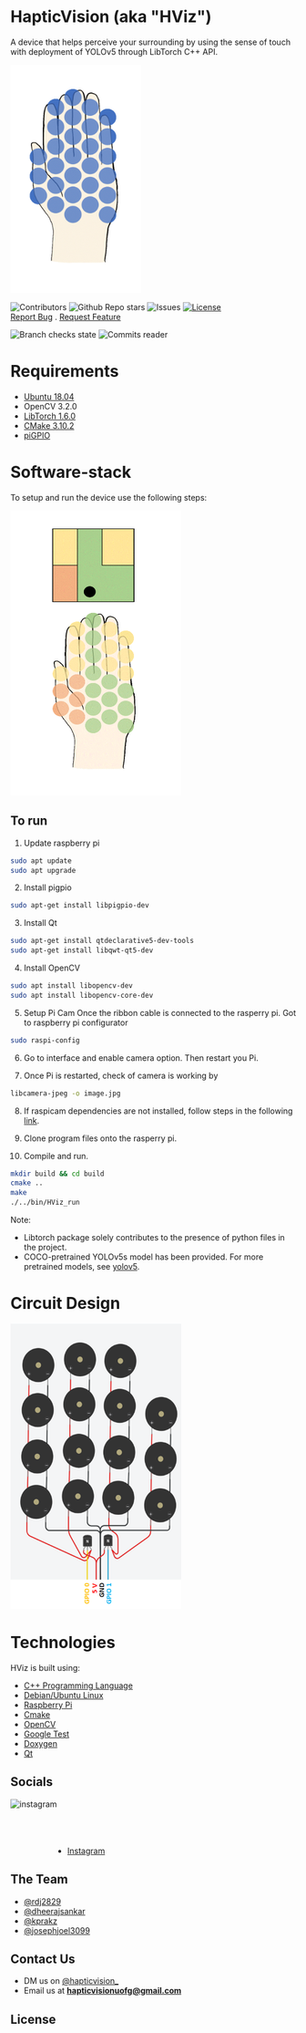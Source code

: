 # HapticVision (aka "HViz")
A device that helps perceive your surrounding by using the sense of touch with deployment of YOLOv5 through LibTorch C++ API.

<img src="https://github.com/Haptic-Vision/haptic_vision/blob/main/extras/Documentation/pulsating.gif" width="230" height="400">

![Contributors](https://img.shields.io/github/contributors/Haptic-Vision/haptic_vision?style=for-the-badge)
![Github Repo stars](https://img.shields.io/github/stars/Haptic-Vision/haptic_vision?style=for-the-badge)
![Issues](https://img.shields.io/github/issues-raw/Haptic-Vision/haptic_vision?style=for-the-badge)
[![License](https://img.shields.io/github/license/Haptic-Vision/haptic_vision?style=for-the-badge)](https://github.com/Haptic-Vision/haptic_vision/blob/main/LICENSE)
 <br />
 <a href="https://github.com/MataPOS/matapos/issues">Report Bug</a>
    .
    <a href="https://github.com/MataPOS/matapos/issues">Request Feature</a>
 <br />

 ![Branch checks state](https://img.shields.io/github/checks-status/Haptic-Vision/haptic_vision/main?style=flat-square)
![Commits reader](https://img.shields.io/github/commit-activity/m/Haptic-Vision/haptic_vision?style=flat-square)

# Requirements
- [Ubuntu 18.04](https://www.instructables.com/Install-Ubuntu-18044-LTS-on-Your-Raspberry-Pi-Boar/)
- OpenCV 3.2.0
- [LibTorch 1.6.0](https://download.pytorch.org/libtorch/nightly/cpu/libtorch-shared-with-deps-latest.zip)
- [CMake 3.10.2](https://askubuntu.com/questions/355565/how-do-i-install-the-latest-version-of-cmake-from-the-command-line)
- [piGPIO](https://abyz.me.uk/rpi/pigpio/download.html)

# Software-stack
To setup and run the device use the following steps:

<img src="https://github.com/Haptic-Vision/haptic_vision/blob/main/extras/Documentation/map%20pulse.gif" width=300 height=500>

## To run
1. Update raspberry pi
```bash
sudo apt update
sudo apt upgrade
```
2. Install pigpio
```bash
sudo apt-get install libpigpio-dev
```

3. Install Qt
```bash
sudo apt-get install qtdeclarative5-dev-tools
sudo apt-get install libqwt-qt5-dev
```

4. Install OpenCV
```bash
sudo apt install libopencv-dev
sudo apt install libopencv-core-dev
```

5. Setup Pi Cam
Once the ribbon cable is connected to the rasperry pi. Got to raspberry pi configurator
```bash
sudo raspi-config
```
6. Go to interface and enable camera option. Then restart you Pi.

7. Once Pi is restarted, check of camera is working by
```bash
libcamera-jpeg -o image.jpg
```
8. If raspicam dependencies are not installed, follow steps in the following [link](https://github.com/cedricve/raspicam).

9. Clone program files onto the rasperry pi.

10. Compile and run.
```bash
mkdir build && cd build
cmake ..
make
./../bin/HViz_run
```

Note: 
- Libtorch package solely contributes to the presence of python files in the project.
- COCO-pretrained YOLOv5s model has been provided. For more pretrained models, see [yolov5](https://github.com/ultralytics/yolov5).

# Circuit Design

<img src="https://github.com/Haptic-Vision/haptic_vision/blob/main/extras/Electronics/elec.png" width=300 height=500>

# Technologies

HViz is built using:

- [C++ Programming Language](https://www.cplusplus.com/)
- [Debian/Ubuntu Linux](https://www.linux.org/)
- [Raspberry Pi](https://www.raspberrypi.org)
- [Cmake](https://cmake.org/)
- [OpenCV](https://opencv.org/)
- [Google Test](https://github.com/google/googletest)
- [Doxygen](https://www.doxygen.nl/index.html)
- [Qt](https://www.qt.io/)

## Socials
<a href="https://www.instagram.com/hapticvision_/" target="blank"><img align="left" src="https://upload.wikimedia.org/wikipedia/commons/thumb/e/e7/Instagram_logo_2016.svg/1024px-Instagram_logo_2016.svg.png" alt="instagram" height="100" width="100" /></a>
<br />
<br />
<br />
<br />
- [Instagram](https://www.instagram.com/hapticvision_/)

## The Team
- [@rdj2829](https://github.com/rdj2829)
- [@dheerajsankar](https://github.com/dheerajsankar)
- [@kprakz](https://github.com/kprakz)
- [@josephjoel3099](https://github.com/josephjoel3099)

## Contact Us
- DM us on [@hapticvision_](https://www.instagram.com/hapticvision_/)
- Email us at **hapticvisionuofg@gmail.com**

## License
